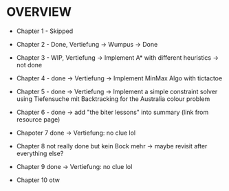 # OVERVIEW

- Chapter 1 - Skipped

- Chapter 2 - Done, Vertiefung -> Wumpus -> Done

- Chapter 3 - WIP, Vertiefung -> Implement A* with different heuristics -> not done

- Chapter 4 - done -> Vertiefung -> Implement MinMax Algo with tictactoe

- Chapter 5 - done -> Vertiefung -> Implement a simple constraint solver using Tiefensuche mit Backtracking for the Australia colour problem

- Chapter 6 - done -> add "the biter lessons" into summary (link from resource page)

- Chapoter 7 done -> Vertiefung: no clue lol

- Chapter 8 not really done but kein Bock mehr -> maybe revisit after everything else?

- Chapter 9 done -> Vertiefung: no clue lol

- Chapter 10 otw